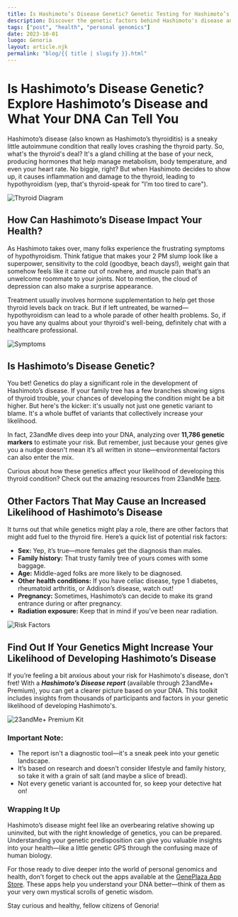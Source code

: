 ```yaml
---
title: Is Hashimoto’s Disease Genetic? Genetic Testing for Hashimoto’s Disease - 23andMe
description: Discover the genetic factors behind Hashimoto's disease and learn how genetic testing can help you understand your health.
tags: ["post", "health", "personal genomics"]
date: 2023-10-01
luogo: Genoria
layout: article.njk
permalink: "blog/{{ title | slugify }}.html"
---
```


# Is Hashimoto’s Disease Genetic? Explore Hashimoto’s Disease and What Your DNA Can Tell You

Hashimoto’s disease (also known as Hashimoto’s thyroiditis) is a sneaky little autoimmune condition that really loves crashing the thyroid party. So, what's the thyroid's deal? It's a gland chilling at the base of your neck, producing hormones that help manage metabolism, body temperature, and even your heart rate. No biggie, right? But when Hashimoto decides to show up, it causes inflammation and damage to the thyroid, leading to hypothyroidism (yep, that's thyroid-speak for "I’m too tired to care"). 

![Thyroid Diagram](https://www.23andme.com/wp-content/uploads/sites/2/2022/11/hashimotos-disease-thyroid-diagram-229x300.png)

## How Can Hashimoto’s Disease Impact Your Health?

As Hashimoto takes over, many folks experience the frustrating symptoms of hypothyroidism. Think fatigue that makes your 2 PM slump look like a superpower, sensitivity to the cold (goodbye, beach days!), weight gain that somehow feels like it came out of nowhere, and muscle pain that’s an unwelcome roommate to your joints. Not to mention, the cloud of depression can also make a surprise appearance.

Treatment usually involves hormone supplementation to help get those thyroid levels back on track. But if left untreated, be warned—hypothyroidism can lead to a whole parade of other health problems. So, if you have any qualms about your thyroid's well-being, definitely chat with a healthcare professional. 

![Symptoms](https://www.23andme.com/wp-content/uploads/sites/2/2022/11/hashimotos-diease-symptoms-213x300.png)

## Is Hashimoto’s Disease Genetic?

You bet! Genetics do play a significant role in the development of Hashimoto’s disease. If your family tree has a few branches showing signs of thyroid trouble, your chances of developing the condition might be a bit higher. But here's the kicker: it's usually not just one genetic variant to blame. It's a whole buffet of variants that collectively increase your likelihood. 

In fact, 23andMe dives deep into your DNA, analyzing over **11,786 genetic markers** to estimate your risk. But remember, just because your genes give you a nudge doesn't mean it’s all written in stone—environmental factors can also enter the mix.

Curious about how these genetics affect your likelihood of developing this thyroid condition? Check out the amazing resources from 23andMe [here](https://www.23andme.com/topics/health-predispositions/hashimotos-disease/).

## Other Factors That May Cause an Increased Likelihood of Hashimoto’s Disease

It turns out that while genetics might play a role, there are other factors that might add fuel to the thyroid fire. Here’s a quick list of potential risk factors:

- **Sex:** Yep, it’s true—more females get the diagnosis than males.
- **Family history:** That trusty family tree of yours comes with some baggage.
- **Age:** Middle-aged folks are more likely to be diagnosed.
- **Other health conditions:** If you have celiac disease, type 1 diabetes, rheumatoid arthritis, or Addison’s disease, watch out!
- **Pregnancy:** Sometimes, Hashimoto’s can decide to make its grand entrance during or after pregnancy.
- **Radiation exposure:** Keep that in mind if you’ve been near radiation.

![Risk Factors](https://www.23andme.com/wp-content/uploads/sites/2/2022/11/hashimotos-disease-risk-factors-218x300.png)

## Find Out If Your Genetics Might Increase Your Likelihood of Developing Hashimoto’s Disease

If you’re feeling a bit anxious about your risk for Hashimoto's disease, don't fret! With a ***Hashimoto’s Disease report*** (available through 23andMe+ Premium), you can get a clearer picture based on your DNA. This toolkit includes insights from thousands of participants and factors in your genetic likelihood of developing Hashimoto's.

![23andMe+ Premium Kit](https://www.23andme.com/uploads/sites/2/20240109213029/Premium.jpg)

### Important Note:

- The report isn't a diagnostic tool—it's a sneak peek into your genetic landscape.
- It’s based on research and doesn't consider lifestyle and family history, so take it with a grain of salt (and maybe a slice of bread).
- Not every genetic variant is accounted for, so keep your detective hat on!

### Wrapping It Up

Hashimoto’s disease might feel like an overbearing relative showing up uninvited, but with the right knowledge of genetics, you can be prepared. Understanding your genetic predisposition can give you valuable insights into your health—like a little genetic GPS through the confusing maze of human biology.

For those ready to dive deeper into the world of personal genomics and health, don't forget to check out the apps available at the [GenePlaza App Store](https://www.GenePlaza.com/app-store). These apps help you understand your DNA better—think of them as your very own mystical scrolls of genetic wisdom.

Stay curious and healthy, fellow citizens of Genoria!